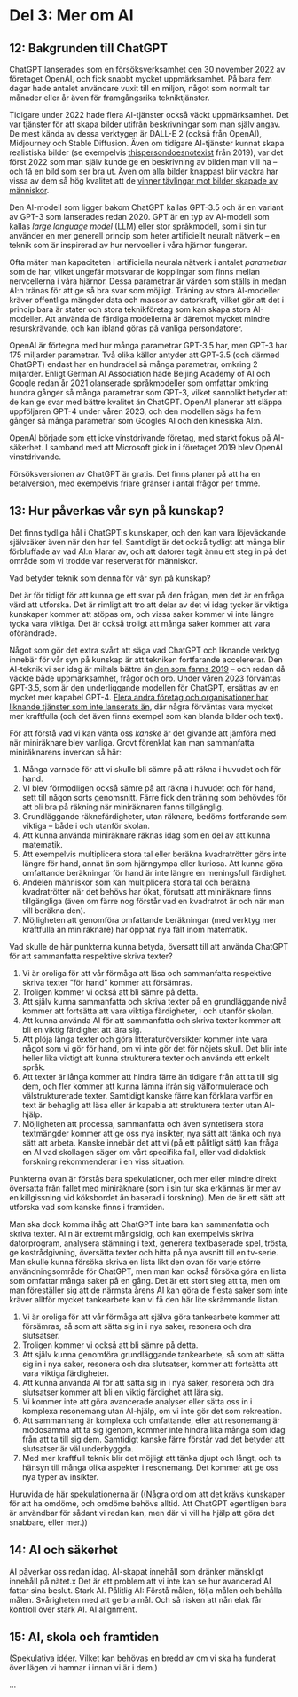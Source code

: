 # Del 3: Mer om AI

## 12: Bakgrunden till ChatGPT
ChatGPT lanserades som en försöksverksamhet den 30 november 2022 av företaget OpenAI, och fick snabbt mycket uppmärksamhet. På bara fem dagar hade antalet användare vuxit till en miljon, något som normalt tar månader eller år även för framgångsrika tekniktjänster.

Tidigare under 2022 hade flera AI-tjänster också väckt uppmärksamhet. Det var tjänster för att skapa bilder utifrån beskrivningar som man själv angav. De mest kända av dessa verktygen är DALL-E 2 (också från OpenAI), Midjourney och Stable Diffusion. Även om tidigare AI-tjänster kunnat skapa realistiska bilder (se exempelvis [thispersondoesnotexist][1] från 2019), var det först 2022 som man själv kunde ge en beskrivning av bilden man vill ha – och få en bild som ser bra ut. Även om alla bilder knappast blir vackra har vissa av dem så hög kvalitet att de [vinner tävlingar mot bilder skapade av människor][2].

Den AI-modell som ligger bakom ChatGPT kallas GPT-3.5 och är en variant av GPT-3 som lanserades redan 2020. GPT är en typ av AI-modell som kallas _large language model_ (LLM) eller stor språkmodell, som i sin tur använder en mer generell princip som heter artificiellt neuralt nätverk – en teknik som är inspirerad av hur nervceller i våra hjärnor fungerar.

Ofta mäter man kapaciteten i artificiella neurala nätverk i antalet _parametrar_ som de har, vilket ungefär motsvarar de kopplingar som finns mellan nervcellerna i våra hjärnor. Dessa parametrar är värden som ställs in medan AI:n tränas för att ge så bra svar som möjligt. Träning av stora AI-modeller kräver offentliga mängder data och massor av datorkraft, vilket gör att det i princip bara är stater och stora teknikföretag som kan skapa stora AI-modeller. Att använda de färdiga modellerna är däremot mycket mindre resurskrävande, och kan ibland göras på vanliga persondatorer.

OpenAI är förtegna med hur många parametrar GPT-3.5 har, men GPT-3 har 175 miljarder parametrar. Två olika källor antyder att GPT-3.5 (och därmed ChatGPT) endast har en hundradel så många parametrar, omkring 2 miljarder.  Enligt German AI Association hade Beijing Academy of AI och Google redan år 2021 olanserade språkmodeller som omfattar omkring hundra gånger så många parametrar som GPT-3, vilket sannolikt betyder att de kan ge svar med bättre kvalitet än ChatGPT. OpenAI planerar att släppa uppföljaren GPT-4 under våren 2023, och den modellen sägs ha fem gånger så många parametrar som Googles AI och den kinesiska AI:n.

OpenAI började som ett icke vinstdrivande företag, med starkt fokus på AI-säkerhet. I samband med att Microsoft gick in i företaget 2019 blev OpenAI vinstdrivande.

Försöksversionen av ChatGPT är gratis. Det finns planer på att ha en betalversion, med exempelvis friare gränser i antal frågor per timme.

## 13: Hur påverkas vår syn på kunskap?
Det finns tydliga hål i ChatGPT:s kunskaper, och den kan vara löjeväckande självsäker även när den har fel. Samtidigt är det också tydligt att många blir förbluffade av vad AI:n klarar av, och att datorer tagit ännu ett steg in på det område som vi trodde var reserverat för människor.

Vad betyder teknik som denna för vår syn på kunskap?

Det är för tidigt för att kunna ge ett svar på den frågan, men det är en fråga värd att utforska. Det är rimligt att tro att delar av det vi idag tycker är viktiga kunskaper kommer att stöpas om, och vissa saker kommer vi inte längre tycka vara viktiga. Det är också troligt att många saker kommer att vara oförändrade.

Något som gör det extra svårt att säga vad ChatGPT och liknande verktyg innebär för vår syn på kunskap är att tekniken fortfarande accelererar. Den AI-teknik vi ser idag är miltals bättre än [den som fanns 2019][3] – och redan då väckte både uppmärksamhet, frågor och oro. Under våren 2023 förväntas GPT-3.5, som är den underliggande modellen för ChatGPT, ersättas av en mycket mer kapabel GPT-4. [Flera andra företag och organisationer har liknande tjänster som inte lanserats än][4], där några förväntas vara mycket mer kraftfulla (och det även finns exempel som kan blanda bilder och text).

För att förstå vad vi kan vänta oss _kanske_ är det givande att jämföra med när miniräknare blev vanliga. Grovt förenklat kan man sammanfatta miniräknarens inverkan så här:
1. Många varnade för att vi skulle bli sämre på att räkna i huvudet och för hand.
2. VI blev förmodligen också sämre på att räkna i huvudet och för hand, sett till någon sorts genomsnitt. Färre fick den träning som behövdes för att bli bra på räkning när miniräknaren fanns tillgänglig.
3. Grundläggande räknefärdigheter, utan räknare, bedöms fortfarande som viktiga – både i och utanför skolan.
4. Att kunna använda miniräknare räknas idag som en del av att kunna matematik.
5. Att exempelvis multiplicera stora tal eller beräkna kvadratrötter görs inte längre för hand, annat än som hjärngympa eller kuriosa. Att kunna göra omfattande beräkningar för hand är inte längre en meningsfull färdighet.
6. Andelen människor som kan multiplicera stora tal och beräkna kvadratrötter när det behövs har ökat, förutsatt att miniräknare finns tillgängliga (även om färre nog förstår vad en kvadratrot är och när man vill beräkna den).
7. Möjligheten att genomföra omfattande beräkningar (med verktyg mer kraftfulla än miniräknare) har öppnat nya fält inom matematik.

Vad skulle de här punkterna kunna betyda, översatt till att använda ChatGPT för att sammanfatta respektive skriva texter?
1. Vi är oroliga för att vår förmåga att läsa och sammanfatta respektive skriva texter ”för hand” kommer att försämras.
2. Troligen kommer vi också att bli sämre på detta.
3. Att själv kunna sammanfatta och skriva texter på en grundläggande nivå kommer att fortsätta att vara viktiga färdigheter, i och utanför skolan.
4. Att kunna använda AI för att sammanfatta och skriva texter kommer att bli en viktig färdighet att lära sig.
5. Att plöja långa texter och göra litteraturöversikter kommer inte vara något som vi gör för hand, om vi inte gör det för nöjets skull. Det blir inte heller lika viktigt att kunna strukturera texter och använda ett enkelt språk.
6. Att texter är långa kommer att hindra färre än tidigare från att ta till sig dem, och fler kommer att kunna lämna ifrån sig välformulerade och välstrukturerade texter. Samtidigt kanske färre kan förklara varför en text är behaglig att läsa eller är kapabla att strukturera texter utan AI-hjälp.
7. Möjligheten att processa, sammanfatta och även syntetisera stora textmängder kommer att ge oss nya insikter, nya sätt att tänka och nya sätt att arbeta. Kanske innebär det att vi (på ett pålitligt sätt) kan fråga en AI vad skollagen säger om vårt specifika fall, eller vad didaktisk forskning rekommenderar i en viss situation.

Punkterna ovan är förstås bara spekulationer, och mer eller mindre direkt översatta från fallet med miniräknare (som i sin tur ska erkännas är mer av en killgissning vid köksbordet än baserad i forskning). Men de är ett sätt att utforska vad som kanske finns i framtiden.

Man ska dock komma ihåg att ChatGPT inte bara kan sammanfatta och skriva texter. AI:n är extremt mångsidig, och kan exempelvis skriva datorprogram, analysera stämning i text, generera textbaserade spel, trösta, ge kostrådgivning, översätta texter och hitta på nya avsnitt till en tv-serie. Man skulle kunna försöka skriva en lista likt den ovan för varje större användningsområde för ChatGPT, men man kan också försöka göra en lista som omfattar många saker på en gång. Det är ett stort steg att ta, men om man föreställer sig att de närmsta årens AI kan göra de flesta saker som inte kräver alltför mycket tankearbete kan vi få den här lite skrämmande listan.
1. Vi är oroliga för att vår förmåga att själva göra tankearbete kommer att försämras, så som att sätta sig in i nya saker, resonera och dra slutsatser.
2. Troligen kommer vi också att bli sämre på detta.
3. Att själv kunna genomföra grundläggande tankearbete, så som att sätta sig in i nya saker, resonera och dra slutsatser, kommer att fortsätta att vara viktiga färdigheter.
4. Att kunna använda AI för att sätta sig in i nya saker, resonera och dra slutsatser kommer att bli en viktig färdighet att lära sig.
5. Vi kommer inte att göra avancerade analyser eller sätta oss in i komplexa resonemang utan AI-hjälp, om vi inte gör det som rekreation.
6. Att sammanhang är komplexa och omfattande, eller att resonemang är mödosamma att ta sig igenom, kommer inte hindra lika många som idag från att ta till sig dem. Samtidigt kanske färre förstår vad det betyder att slutsatser är väl underbyggda.
7. Med mer kraftfull teknik blir det möjligt att tänka djupt och långt, och ta hänsyn till många olika aspekter i resonemang. Det kommer att ge oss nya typer av insikter.

Huruvida de här spekulationerna är 
((Några ord om att det krävs kunskaper för att ha omdöme, och omdöme behövs alltid. Att ChatGPT egentligen bara är användbar för sådant vi redan kan, men där vi vill ha hjälp att göra det snabbare, eller mer.))

## 14: AI och säkerhet

AI påverkar oss redan idag.
AI-skapat innehåll som dränker mänskligt innehåll på nätet.x
Det är ett problem att vi inte kan se hur avancerad AI fattar sina beslut.
Stark AI. Pålitlig AI: Förstå målen, följa målen och behålla målen. Svårigheten med att ge bra mål. Och så risken att nån elak får kontroll över stark AI. AI alignment.



## 15: AI, skola och framtiden

(Spekulativa idéer. Vilket kan behövas en bredd av om vi ska ha funderat över lägen vi hamnar i innan vi är i dem.)

…

[1]:	https://thispersondoesnotexist.com/
[2]:	https://www.nytimes.com/2022/09/02/technology/ai-artificial-intelligence-artists.html
[3]:	https://www.theguardian.com/technology/2019/feb/14/elon-musk-backed-ai-writes-convincing-news-fiction
[4]:	https://anita.beehiiv.com/p/chatgpt-alternatives